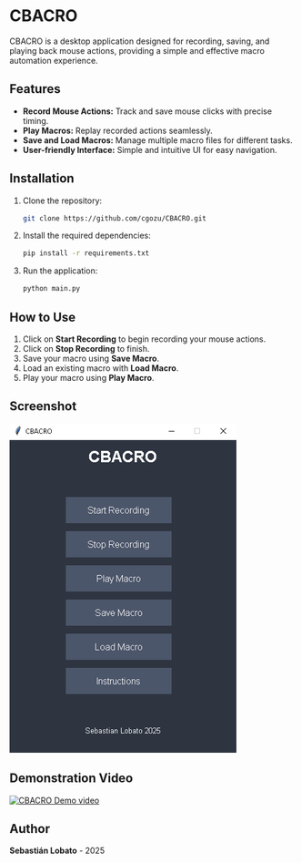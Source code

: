 # CBACRO

CBACRO is a desktop application designed for recording, saving, and playing back mouse actions, providing a simple and effective macro automation experience.

## Features
- **Record Mouse Actions:** Track and save mouse clicks with precise timing.
- **Play Macros:** Replay recorded actions seamlessly.
- **Save and Load Macros:** Manage multiple macro files for different tasks.
- **User-friendly Interface:** Simple and intuitive UI for easy navigation.

## Installation
1. Clone the repository:
    ```bash
    git clone https://github.com/cgozu/CBACRO.git
    ```
2. Install the required dependencies:
    ```bash
    pip install -r requirements.txt
    ```
3. Run the application:
    ```bash
    python main.py
    ```

## How to Use
1. Click on **Start Recording** to begin recording your mouse actions.
2. Click on **Stop Recording** to finish.
3. Save your macro using **Save Macro**.
4. Load an existing macro with **Load Macro**.
5. Play your macro using **Play Macro**.

## Screenshot
![CBACRO Screenshot](assets/screenshot.png)

## Demonstration Video
[![CBACRO Demo video](https://github.com/user-attachments/assets/29117adb-b571-45be-a673-e97b5a7c882e)](https://github.com/user-attachments/assets/29117adb-b571-45be-a673-e97b5a7c882e)

## Author
**Sebastián Lobato** - 2025

